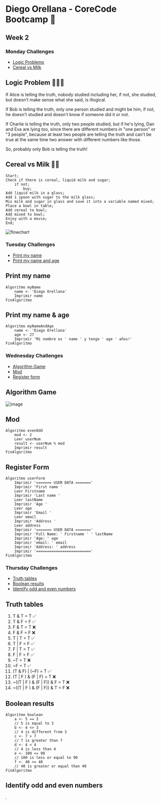 # Diego Orellana - CoreCode Bootcamp 🚀
## Week 2
### Monday Challenges
- [Logic Problems](https://github.com/DiegoMGE/core-code-from-scratch-readme-week-2/edit/main/README.md#logic-problem)
- [Cereal vs Milk](https://github.com/DiegoMGE/core-code-from-scratch-readme-week-2/edit/main/README.md#cereal-vs-milk)

## Logic Problem 😵‍💫🧠
If Alice is telling the truth, nobody studied including her, if not, she studied, but doesn't make sense what she said, is illogical.

If Bob is telling the truth, only one person studied and might be him, if not, he doesn't studied and doesn't know if someone did it or not.

If Charlie is telling the truth, only two people studied, but if he's lying, Dan and Eva are lying too, since there are different numbers in "one person" or "3 people", because at least two people are telling the truth and can't be true at the same time two answer with different numbers like those.

So, probably only Bob is telling the truth!

## Cereal vs Milk 🌽🥛
```
Start;
Check if there is cereal, liquid milk and sugar;
    if not;
        buy;
Add liquid milk in a glass;
Add 1 spoon with sugar to the milk glass;
Mix milk and sugar in glass and save it into a variable named mixed;
Place a bowl in table;
Add cereal to bowl;
Add mixed to bowl;
Enjoy with a movie;
End;
```
![flowchart](https://i.imgur.com/2W8BmcU.png)

### Tuesday Challenges
- [Print my name](https://github.com/DiegoMGE/core-code-from-scratch-readme-week-2/blob/main/README.md#print-my-name)
- [Print my name and age](https://github.com/DiegoMGE/core-code-from-scratch-readme-week-2/blob/main/README.md#print-my-name--age)
## Print my name
```
Algoritmo myName
	name <- 'Diego Orellana'
	Imprimir name
FinAlgoritmo
```

## Print my name & age
```
Algoritmo myNameAndAge
	name <- 'Diego Orellana'
	age <- 27
	Imprimir 'Mi nombre es ' name ' y tengo ' age ' años!'
FinAlgoritmo
```

### Wednesday Challenges
- [Algorithm Game](https://github.com/DiegoMGE/core-code-from-scratch-readme-week-2/blob/main/README.md#algorithm-game)
- [Mod](https://github.com/DiegoMGE/core-code-from-scratch-readme-week-2/blob/main/README.md#mod)
- [Register form](https://github.com/DiegoMGE/core-code-from-scratch-readme-week-2/blob/main/README.md#register-form)

## Algorithm Game
![image](https://user-images.githubusercontent.com/88050715/204935143-177bda70-3259-4f64-8c3b-0ec4a2011f76.png)

## Mod
```
Algoritmo evenOdd
	mod <- 2
	Leer userNum
	result <- userNum % mod
	Imprimir result
FinAlgoritmo
```

## Register Form
```
Algoritmo userForm
	Imprimir '======= USER DATA ======='
	Imprimir 'First name '
	Leer Firstname
	Imprimir 'Last name '
	Leer lastName
	Imprimir 'Age '
	Leer age 
	Imprimir 'Email '
	Leer email
	Imprimir 'Address '
	Leer address
	Imprimir '======= USER DATA ======='
	Imprimir 'Full Name: ' Firstname ' ' lastName
	Imprimir 'Age: ' age
	Imprimir 'email: ' email
	Imprimir 'Address: ' address
	Imprimir '========================='
FinAlgoritmo
```
### Thursday Challenges
- [Truth tables](https://github.com/DiegoMGE/core-code-from-scratch-readme-week-2/blob/main/README.md#truth-tables)
- [Boolean results](https://github.com/DiegoMGE/core-code-from-scratch-readme-week-2/blob/main/README.md#boolean-results)
- [Identify odd and even numbers](https://github.com/DiegoMGE/core-code-from-scratch-readme-week-2/blob/main/README.md#identify-odd-and-even-numbers)

## Truth tables
1. T & T = T ✅
2. T & F = F ✅
3. F & T = T ❌
4. F & F = F ❌ 
5. T | T = T ✅
6. T | F = F ✅
7. F | T = T ✅
8. F | F = F ✅
9. ~T = T ❌
10. ~F = T ✅
11. (T & F) | (~F) = T ✅
12. (T | F ) & (F | F) = T ❌
13. ~((T | F ) & (F | F)) & F = T ❌
14. ~((T | F ) & (F | F)) & T = F ❌


## Boolean results
```
Algoritmo boolean
	a <- 5 == 3
	// 5 is equal to 3
	b <- 4 <> 3
	// 4 is different from 3
	c <- 7 > 7
	// 7 is greater than 7
	d <- 4 < 4
	// 4 is less than 4
	e <- 100 <= 90
	// 100 is less or equal to 90
	f <- 40 >= 40
	// 40 is greater or equal than 40
FinAlgoritmo
```

## Identify odd and even numbers


.
